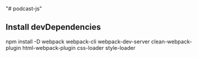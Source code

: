 "# podcast-js" 
## Install devDependencies
npm install -D webpack webpack-cli webpack-dev-server clean-webpack-plugin html-webpack-plugin css-loader style-loader